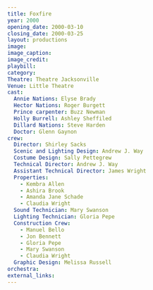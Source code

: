 ```yaml
---
title: Foxfire
year: 2000
opening_date: 2000-03-10
closing_date: 2000-03-25
layout: productions
image:
image_caption:
image_credit:
playbill: 
category: 
Theatre: Theatre Jacksonville
Venue: Little Theatre
cast:
  Annie Nations: Elyse Brady
  Hector Nations: Roger Burgett
  Prince carpenter: Buzz Newman
  Holly Burrell: Ashley Sheffiled
  Dillard Nations: Steve Harden
  Doctor: Glenn Gaynon
crew:
  Director: Shirley Sacks
  Scenic and Lighting Design: Andrew J. Way
  Costume Design: Sally Pettegrew
  Technical Director: Andrew J. Way
  Assistant Technical Director: James Wright
  Properties:
    - Kembra Allen
    - Ashira Brook
    - Amanda Jane Schade
    - Claudia Wright
  Sound Technician: Mary Swanson
  Lighting Technician: Gloria Pepe
  Construction Crew:
    - Manuel Bello
    - Jon Bennett
    - Gloria Pepe
    - Mary Swanson
    - Claudia Wright
  Graphic Design: Melissa Russell
orchestra:
external_links:
---
```

